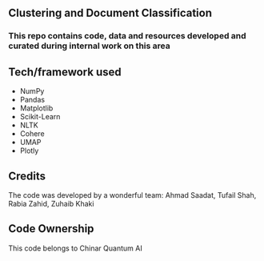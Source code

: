 ## Clustering and Document Classification

### This repo contains code, data and resources developed and curated during internal work on this area

## Tech/framework used
- NumPy
- Pandas
- Matplotlib
- Scikit-Learn
- NLTK
- Cohere
- UMAP
- Plotly

## Credits
The code was developed by a wonderful team:
Ahmad Saadat, Tufail Shah, Rabia Zahid, Zuhaib Khaki


## Code Ownership
This code belongs to Chinar Quantum AI
